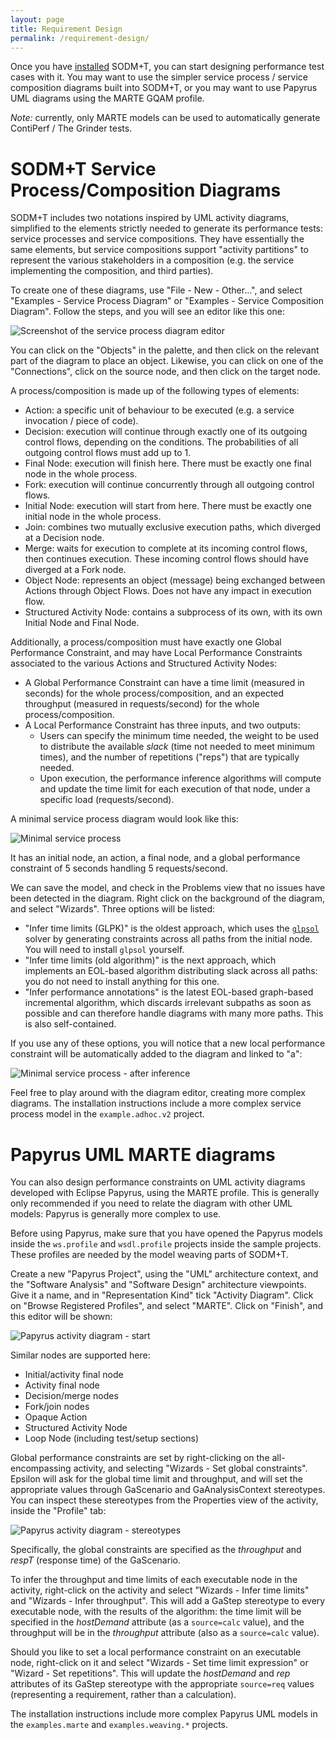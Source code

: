 ```yaml
---
layout: page
title: Requirement Design
permalink: /requirement-design/
---
```


Once you have [installed](/installation/) SODM+T, you can start designing performance test cases with it.
You may want to use the simpler service process / service composition diagrams built into SODM+T, or you may want to use Papyrus UML diagrams using the MARTE GQAM profile.

*Note:* currently, only MARTE models can be used to automatically generate ContiPerf / The Grinder tests.

# SODM+T Service Process/Composition Diagrams

SODM+T includes two notations inspired by UML activity diagrams, simplified to the elements strictly needed to generate its performance tests: service processes and service compositions.
They have essentially the same elements, but service compositions support "activity partitions" to represent the various stakeholders in a composition (e.g. the service implementing the composition, and third parties).

To create one of these diagrams, use "File - New - Other...", and select "Examples - Service Process Diagram" or "Examples - Service Composition Diagram".
Follow the steps, and you will see an editor like this one:

![Screenshot of the service process diagram editor](spdiag-editor.png)

You can click on the "Objects" in the palette, and then click on the relevant part of the diagram to place an object.
Likewise, you can click on one of the "Connections", click on the source node, and then click on the target node.

A process/composition is made up of the following types of elements:

* Action: a specific unit of behaviour to be executed (e.g. a service invocation / piece of code).
* Decision: execution will continue through exactly one of its outgoing control flows, depending on the conditions. The probabilities of all outgoing control flows must add up to 1.
* Final Node: execution will finish here. There must be exactly one final node in the whole process.
* Fork: execution will continue concurrently through all outgoing control flows.
* Initial Node: execution will start from here. There must be exactly one initial node in the whole process.
* Join: combines two mutually exclusive execution paths, which diverged at a Decision node.
* Merge: waits for execution to complete at its incoming control flows, then continues execution. These incoming control flows should have diverged at a Fork node.
* Object Node: represents an object (message) being exchanged between Actions through Object Flows. Does not have any impact in execution flow.
* Structured Activity Node: contains a subprocess of its own, with its own Initial Node and Final Node.

Additionally, a process/composition must have exactly one Global Performance Constraint, and may have Local Performance Constraints associated to the various Actions and Structured Activity Nodes:
* A Global Performance Constraint can have a time limit (measured in seconds) for the whole process/composition, and an expected throughput (measured in requests/second) for the whole process/composition.
* A Local Performance Constraint has three inputs, and two outputs:
  * Users can specify the minimum time needed, the weight to be used to distribute the available *slack* (time not needed to meet minimum times), and the number of repetitions ("reps") that are typically needed.
  * Upon execution, the performance inference algorithms will compute and update the time limit for each execution of that node, under a specific load (requests/second).

A minimal service process diagram would look like this:

![Minimal service process](spdiag-minimal.png)

It has an initial node, an action, a final node, and a global performance constraint of 5 seconds handling 5 requests/second.

We can save the model, and check in the Problems view that no issues have been detected in the diagram.
Right click on the background of the diagram, and select "Wizards".
Three options will be listed:

* "Infer time limits (GLPK)" is the oldest approach, which uses the [`glpsol`](https://www.gnu.org/software/glpk/) solver by generating constraints across all paths from the initial node. You will need to install `glpsol` yourself.
* "Infer time limits (old algorithm)" is the next approach, which implements an EOL-based algorithm distributing slack across all paths: you do not need to install anything for this one.
* "Infer performance annotations" is the latest EOL-based graph-based incremental algorithm, which discards irrelevant subpaths as soon as possible and can therefore handle diagrams with many more paths. This is also self-contained.

If you use any of these options, you will notice that a new local performance constraint will be automatically added to the diagram and linked to "a":

![Minimal service process - after inference](spdiag-minimal-inferred.png)

Feel free to play around with the diagram editor, creating more complex diagrams.
The installation instructions include a more complex service process model in the `example.adhoc.v2` project.

# Papyrus UML MARTE diagrams

You can also design performance constraints on UML activity diagrams developed with Eclipse Papyrus, using the MARTE profile.
This is generally only recommended if you need to relate the diagram with other UML models: Papyrus is generally more complex to use.

Before using Papyrus, make sure that you have opened the Papyrus models inside the `ws.profile` and `wsdl.profile` projects inside the sample projects.
These profiles are needed by the model weaving parts of SODM+T.

Create a new "Papyrus Project", using the "UML" architecture context, and the "Software Analysis" and "Software Design" architecture viewpoints.
Give it a name, and in "Representation Kind" tick "Activity Diagram".
Click on "Browse Registered Profiles", and select "MARTE".
Click on "Finish", and this editor will be shown:

![Papyrus activity diagram - start](papyrus-activity-start.png)

Similar nodes are supported here:

* Initial/activity final node
* Activity final node
* Decision/merge nodes
* Fork/join nodes
* Opaque Action
* Structured Activity Node
* Loop Node (including test/setup sections)

Global performance constraints are set by right-clicking on the all-encompassing activity, and selecting "Wizards - Set global constraints".
Epsilon will ask for the global time limit and throughput, and will set the appropriate values through GaScenario and GaAnalysisContext stereotypes.
You can inspect these stereotypes from the Properties view of the activity, inside the "Profile" tab:

![Papyrus activity diagram - stereotypes](papyrus-activity-stereotypes.png)

Specifically, the global constraints are specified as the *throughput* and *respT* (response time) of the GaScenario.

To infer the throughput and time limits of each executable node in the activity, right-click on the activity and select "Wizards - Infer time limits" and "Wizards - Infer throughput".
This will add a GaStep stereotype to every executable node, with the results of the algorithm: the time limit will be specified in the *hostDemand* attribute (as a `source=calc` value), and the throughput will be in the *throughput* attribute (also as a `source=calc` value).

Should you like to set a local performance constraint on an executable node, right-click on it and select "Wizards - Set time limit expression" or "Wizard - Set repetitions".
This will update the *hostDemand* and *rep* attributes of its GaStep stereotype with the appropriate `source=req` values (representing a requirement, rather than a calculation).

The installation instructions include more complex Papyrus UML models in the `examples.marte` and `examples.weaving.*` projects.
